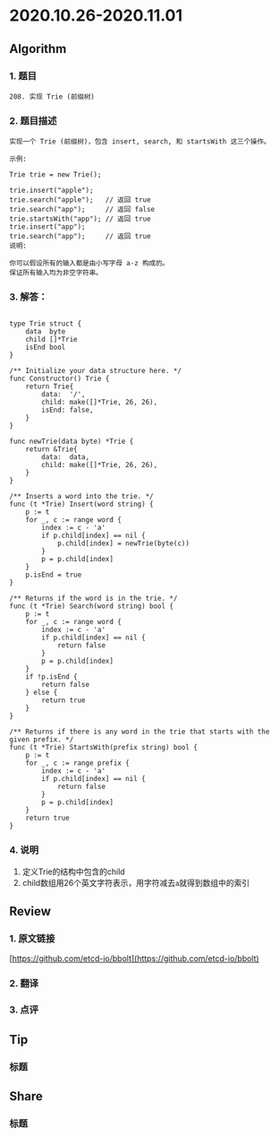 # 2020.10.26-2020.11.01

## Algorithm
### 1. 题目
```
208. 实现 Trie (前缀树)
```
### 2. 题目描述
```
实现一个 Trie (前缀树)，包含 insert, search, 和 startsWith 这三个操作。

示例:

Trie trie = new Trie();

trie.insert("apple");
trie.search("apple");   // 返回 true
trie.search("app");     // 返回 false
trie.startsWith("app"); // 返回 true
trie.insert("app");   
trie.search("app");     // 返回 true
说明:

你可以假设所有的输入都是由小写字母 a-z 构成的。
保证所有输入均为非空字符串。
```

### 3. 解答：
```golang

type Trie struct {
	data  byte
	child []*Trie
	isEnd bool
}

/** Initialize your data structure here. */
func Constructor() Trie {
	return Trie{
		data:  '/',
		child: make([]*Trie, 26, 26),
		isEnd: false,
	}
}

func newTrie(data byte) *Trie {
	return &Trie{
		data:  data,
		child: make([]*Trie, 26, 26),
	}
}

/** Inserts a word into the trie. */
func (t *Trie) Insert(word string) {
	p := t
	for _, c := range word {
		index := c - 'a'
		if p.child[index] == nil {
			p.child[index] = newTrie(byte(c))
		}
		p = p.child[index]
	}
	p.isEnd = true
}

/** Returns if the word is in the trie. */
func (t *Trie) Search(word string) bool {
	p := t
	for _, c := range word {
		index := c - 'a'
		if p.child[index] == nil {
			return false
		}
		p = p.child[index]
	}
	if !p.isEnd {
		return false
	} else {
		return true
	}
}

/** Returns if there is any word in the trie that starts with the given prefix. */
func (t *Trie) StartsWith(prefix string) bool {
	p := t
	for _, c := range prefix {
		index := c - 'a'
		if p.child[index] == nil {
			return false
		}
		p = p.child[index]
	}
	return true
}

```
### 4. 说明
1. 定义Trie的结构中包含的child
2. child数组用26个英文字符表示，用字符减去`a`就得到数组中的索引


## Review
### 1. 原文链接
[https://github.com/etcd-io/bbolt](https://github.com/etcd-io/bbolt)


### 2. 翻译


### 3. 点评


## Tip
### 标题


## Share
### 标题
